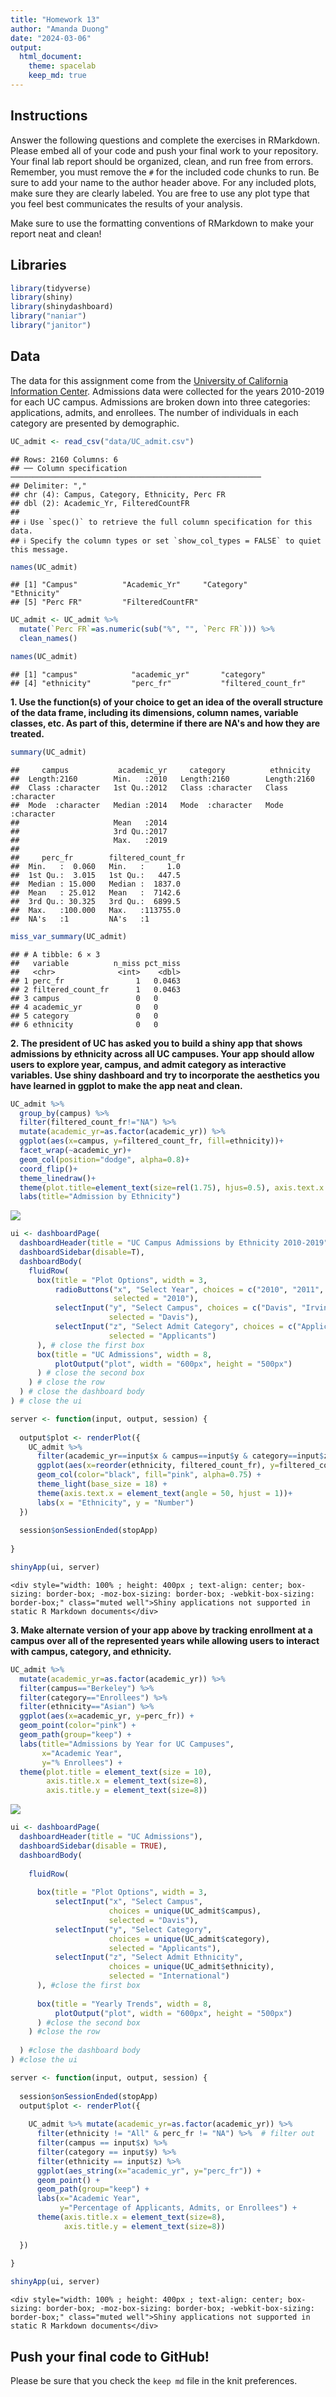 ```yaml
---
title: "Homework 13"
author: "Amanda Duong"
date: "2024-03-06"
output:
  html_document: 
    theme: spacelab
    keep_md: true
---
```




## Instructions
Answer the following questions and complete the exercises in RMarkdown. Please embed all of your code and push your final work to your repository. Your final lab report should be organized, clean, and run free from errors. Remember, you must remove the `#` for the included code chunks to run. Be sure to add your name to the author header above. For any included plots, make sure they are clearly labeled. You are free to use any plot type that you feel best communicates the results of your analysis.  

Make sure to use the formatting conventions of RMarkdown to make your report neat and clean!  

## Libraries

```r
library(tidyverse)
library(shiny)
library(shinydashboard)
library("naniar")
library("janitor")
```

## Data
The data for this assignment come from the [University of California Information Center](https://www.universityofcalifornia.edu/infocenter). Admissions data were collected for the years 2010-2019 for each UC campus. Admissions are broken down into three categories: applications, admits, and enrollees. The number of individuals in each category are presented by demographic.  

```r
UC_admit <- read_csv("data/UC_admit.csv")
```

```
## Rows: 2160 Columns: 6
## ── Column specification ────────────────────────────────────────────────────────
## Delimiter: ","
## chr (4): Campus, Category, Ethnicity, Perc FR
## dbl (2): Academic_Yr, FilteredCountFR
## 
## ℹ Use `spec()` to retrieve the full column specification for this data.
## ℹ Specify the column types or set `show_col_types = FALSE` to quiet this message.
```

```r
names(UC_admit)
```

```
## [1] "Campus"          "Academic_Yr"     "Category"        "Ethnicity"      
## [5] "Perc FR"         "FilteredCountFR"
```

```r
UC_admit <- UC_admit %>%
  mutate(`Perc FR`=as.numeric(sub("%", "", `Perc FR`))) %>% 
  clean_names()
```


```r
names(UC_admit)
```

```
## [1] "campus"            "academic_yr"       "category"         
## [4] "ethnicity"         "perc_fr"           "filtered_count_fr"
```


**1. Use the function(s) of your choice to get an idea of the overall structure of the data frame, including its dimensions, column names, variable classes, etc. As part of this, determine if there are NA's and how they are treated.**  

```r
summary(UC_admit)
```

```
##     campus           academic_yr     category          ethnicity        
##  Length:2160        Min.   :2010   Length:2160        Length:2160       
##  Class :character   1st Qu.:2012   Class :character   Class :character  
##  Mode  :character   Median :2014   Mode  :character   Mode  :character  
##                     Mean   :2014                                        
##                     3rd Qu.:2017                                        
##                     Max.   :2019                                        
##                                                                         
##     perc_fr        filtered_count_fr 
##  Min.   :  0.060   Min.   :     1.0  
##  1st Qu.:  3.015   1st Qu.:   447.5  
##  Median : 15.000   Median :  1837.0  
##  Mean   : 25.012   Mean   :  7142.6  
##  3rd Qu.: 30.325   3rd Qu.:  6899.5  
##  Max.   :100.000   Max.   :113755.0  
##  NA's   :1         NA's   :1
```


```r
miss_var_summary(UC_admit)
```

```
## # A tibble: 6 × 3
##   variable          n_miss pct_miss
##   <chr>              <int>    <dbl>
## 1 perc_fr                1   0.0463
## 2 filtered_count_fr      1   0.0463
## 3 campus                 0   0     
## 4 academic_yr            0   0     
## 5 category               0   0     
## 6 ethnicity              0   0
```

**2. The president of UC has asked you to build a shiny app that shows admissions by ethnicity across all UC campuses. Your app should allow users to explore year, campus, and admit category as interactive variables. Use shiny dashboard and try to incorporate the aesthetics you have learned in ggplot to make the app neat and clean.**  

```r
UC_admit %>%
  group_by(campus) %>%
  filter(filtered_count_fr!="NA") %>%
  mutate(academic_yr=as.factor(academic_yr)) %>%
  ggplot(aes(x=campus, y=filtered_count_fr, fill=ethnicity))+
  facet_wrap(~academic_yr)+
  geom_col(position="dodge", alpha=0.8)+
  coord_flip()+
  theme_linedraw()+
  theme(plot.title=element_text(size=rel(1.75), hjus=0.5), axis.text.x = element_text(angle=50, hjust=1))+
  labs(title="Admission by Ethnicity")
```

![](hw14_files/figure-html/unnamed-chunk-8-1.png)<!-- -->


```r
ui <- dashboardPage(
  dashboardHeader(title = "UC Campus Admissions by Ethnicity 2010-2019"),
  dashboardSidebar(disable=T),
  dashboardBody(
    fluidRow(
      box(title = "Plot Options", width = 3,
          radioButtons("x", "Select Year", choices = c("2010", "2011", "2012", "2013", "2014", "2015", "2016", "2017", "2018", "2019"), 
                       selected = "2010"),
          selectInput("y", "Select Campus", choices = c("Davis", "Irvine", "Berkeley", "Irvine", "Los_Angeles", "Merced", "Riverside", "San_Diego", "Santa_Barbara", "Santa_Cruz"),
                      selected = "Davis"),
          selectInput("z", "Select Admit Category", choices = c("Applicants", "Admits", "Enrollees"),
                      selected = "Applicants")
      ), # close the first box
      box(title = "UC Admissions", width = 8,
          plotOutput("plot", width = "600px", height = "500px")
      ) # close the second box
    ) # close the row
  ) # close the dashboard body
) # close the ui

server <- function(input, output, session) { 
  
  output$plot <- renderPlot({
    UC_admit %>% 
      filter(academic_yr==input$x & campus==input$y & category==input$z) %>% 
      ggplot(aes(x=reorder(ethnicity, filtered_count_fr), y=filtered_count_fr)) + 
      geom_col(color="black", fill="pink", alpha=0.75) +
      theme_light(base_size = 18) +
      theme(axis.text.x = element_text(angle = 50, hjust = 1))+
      labs(x = "Ethnicity", y = "Number")
  })
  
  session$onSessionEnded(stopApp)
  
}

shinyApp(ui, server) 
```

```{=html}
<div style="width: 100% ; height: 400px ; text-align: center; box-sizing: border-box; -moz-box-sizing: border-box; -webkit-box-sizing: border-box;" class="muted well">Shiny applications not supported in static R Markdown documents</div>
```


**3. Make alternate version of your app above by tracking enrollment at a campus over all of the represented years while allowing users to interact with campus, category, and ethnicity.**

```r
UC_admit %>%
  mutate(academic_yr=as.factor(academic_yr)) %>%
  filter(campus=="Berkeley") %>%
  filter(category=="Enrollees") %>%
  filter(ethnicity=="Asian") %>%
  ggplot(aes(x=academic_yr, y=perc_fr)) +
  geom_point(color="pink") +
  geom_path(group="keep") +
  labs(title="Admissions by Year for UC Campuses",
       x="Academic Year",
       y="% Enrollees") +
  theme(plot.title = element_text(size = 10),
        axis.title.x = element_text(size=8),
        axis.title.y = element_text(size=8))
```

![](hw14_files/figure-html/unnamed-chunk-10-1.png)<!-- -->


```r
ui <- dashboardPage(
  dashboardHeader(title = "UC Admissions"),
  dashboardSidebar(disable = TRUE),
  dashboardBody(
    
    fluidRow(
      
      box(title = "Plot Options", width = 3, 
          selectInput("x", "Select Campus", 
                      choices = unique(UC_admit$campus), 
                      selected = "Davis"), 
          selectInput("y", "Select Category", 
                      choices = unique(UC_admit$category), 
                      selected = "Applicants"), 
          selectInput("z", "Select Admit Ethnicity", 
                      choices = unique(UC_admit$ethnicity), 
                      selected = "International")
      ), #close the first box
      
      box(title = "Yearly Trends", width = 8,
          plotOutput("plot", width = "600px", height = "500px")
      ) #close the second box
    ) #close the row
    
  ) #close the dashboard body
) #close the ui

server <- function(input, output, session) {
  
  session$onSessionEnded(stopApp)
  output$plot <- renderPlot({
    
    UC_admit %>% mutate(academic_yr=as.factor(academic_yr)) %>% 
      filter(ethnicity != "All" & perc_fr != "NA") %>%  # filter out
      filter(campus == input$x) %>% 
      filter(category == input$y) %>% 
      filter(ethnicity == input$z) %>%
      ggplot(aes_string(x="academic_yr", y="perc_fr")) +
      geom_point() +
      geom_path(group="keep") +
      labs(x="Academic Year",
           y="Percentage of Applicants, Admits, or Enrollees") +
      theme(axis.title.x = element_text(size=8),
            axis.title.y = element_text(size=8))
    
  })
  
}

shinyApp(ui, server)
```

```{=html}
<div style="width: 100% ; height: 400px ; text-align: center; box-sizing: border-box; -moz-box-sizing: border-box; -webkit-box-sizing: border-box;" class="muted well">Shiny applications not supported in static R Markdown documents</div>
```


## Push your final code to GitHub!
Please be sure that you check the `keep md` file in the knit preferences. 
